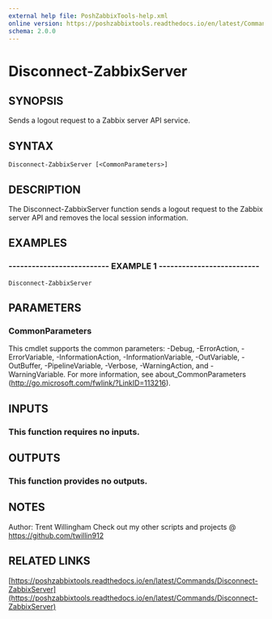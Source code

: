 ```yaml
---
external help file: PoshZabbixTools-help.xml
online version: https://poshzabbixtools.readthedocs.io/en/latest/Commands/Disconnect-ZabbixServer
schema: 2.0.0
---
```


# Disconnect-ZabbixServer

## SYNOPSIS
Sends a logout request to a Zabbix server API service.

## SYNTAX

```
Disconnect-ZabbixServer [<CommonParameters>]
```

## DESCRIPTION
The Disconnect-ZabbixServer function sends a logout request to the Zabbix server API and removes the local session information.

## EXAMPLES

### -------------------------- EXAMPLE 1 --------------------------
```
Disconnect-ZabbixServer
```

## PARAMETERS

### CommonParameters
This cmdlet supports the common parameters: -Debug, -ErrorAction, -ErrorVariable, -InformationAction, -InformationVariable, -OutVariable, -OutBuffer, -PipelineVariable, -Verbose, -WarningAction, and -WarningVariable. For more information, see about_CommonParameters (http://go.microsoft.com/fwlink/?LinkID=113216).

## INPUTS

### This function requires no inputs.

## OUTPUTS

### This function provides no outputs.

## NOTES
Author: Trent Willingham
Check out my other scripts and projects @ https://github.com/twillin912

## RELATED LINKS

[https://poshzabbixtools.readthedocs.io/en/latest/Commands/Disconnect-ZabbixServer](https://poshzabbixtools.readthedocs.io/en/latest/Commands/Disconnect-ZabbixServer)

